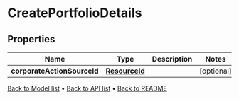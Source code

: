 

# CreatePortfolioDetails


## Properties

| Name | Type | Description | Notes |
|------------ | ------------- | ------------- | -------------|
|**corporateActionSourceId** | [**ResourceId**](ResourceId.md) |  |  [optional] |



[Back to Model list](../README.md#documentation-for-models) &#8226; [Back to API list](../README.md#documentation-for-api-endpoints) &#8226; [Back to README](../README.md)


